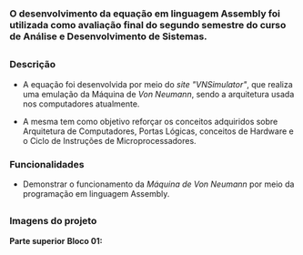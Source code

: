 ### O desenvolvimento da equação em linguagem Assembly foi utilizada como avaliação final do segundo semestre do curso de Análise e Desenvolvimento de Sistemas.

##

### Descrição

- A equação foi desenvolvida por meio do *site* *"VNSimulator"*, que realiza uma emulação da Máquina de *Von Neumann*, sendo a arquitetura usada nos computadores atualmente. 

- A mesma tem como objetivo reforçar os conceitos adquiridos sobre Arquitetura de Computadores, Portas Lógicas, conceitos de Hardware e o Ciclo de Instruções de Microprocessadores.

### Funcionalidades

- Demonstrar o funcionamento da *Máquina de Von Neumann* por meio da programação em linguagem Assembly. 

##

### Imagens do projeto

**Parte superior** 
**Bloco 01:**



